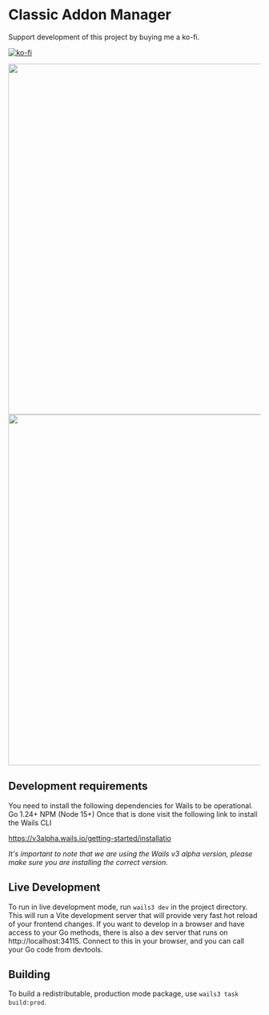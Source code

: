 # Classic Addon Manager
Support development of this project by buying me a ko-fi.

[![ko-fi](https://ko-fi.com/img/githubbutton_sm.svg)](https://ko-fi.com/X8X219OKGE)

<img align="center" src="https://github.com/user-attachments/assets/a0fc4c09-5ecc-4b80-bae0-b77e6c93cb51" width="700">

<img align="center" src="https://github.com/user-attachments/assets/eb4c6a8c-e9a5-43c0-80f1-01841599bf2e" width="700">


## Development requirements
You need to install the following dependencies for Wails to be operational.
    Go 1.24+
    NPM (Node 15+)
Once that is done visit the following link to install the Wails CLI

https://v3alpha.wails.io/getting-started/installatio

_It's important to note that we are using the Wails v3 alpha version, please make sure you are installing the correct version._
## Live Development

To run in live development mode, run `wails3 dev` in the project directory. This will run a Vite development
server that will provide very fast hot reload of your frontend changes. If you want to develop in a browser
and have access to your Go methods, there is also a dev server that runs on http://localhost:34115. Connect
to this in your browser, and you can call your Go code from devtools.

## Building

To build a redistributable, production mode package, use `wails3 task build:prod`.
